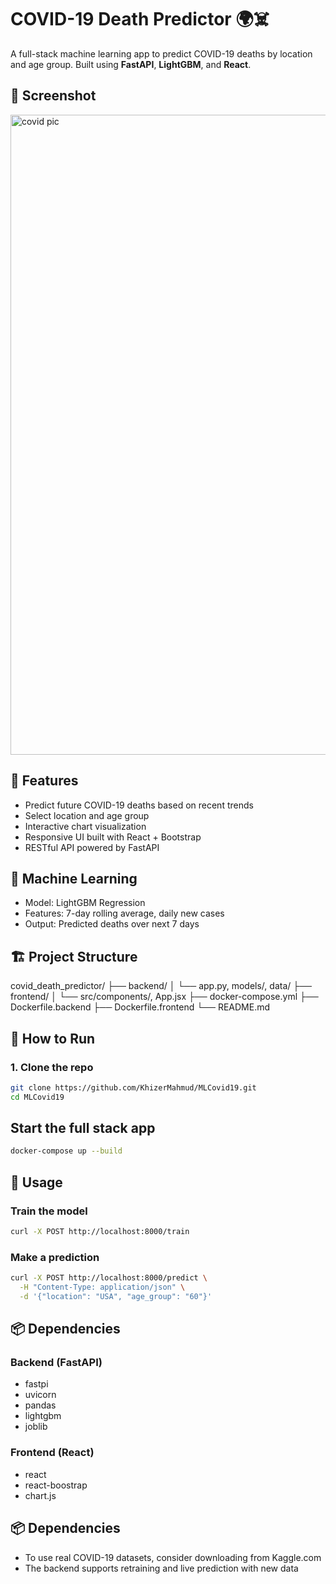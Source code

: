 # COVID-19 Death Predictor 🌍☠️

A full-stack machine learning app to predict COVID-19 deaths by location and age group. Built using **FastAPI**, **LightGBM**, and **React**.

## 📸 Screenshot

<img width="1536" height="1024" alt="covid pic" src="https://github.com/user-attachments/assets/228f750e-dfe6-45b0-8365-1271364180d6" />



## 🚀 Features

- Predict future COVID-19 deaths based on recent trends
- Select location and age group
- Interactive chart visualization
- Responsive UI built with React + Bootstrap
- RESTful API powered by FastAPI

## 🧠 Machine Learning

- Model: LightGBM Regression
- Features: 7-day rolling average, daily new cases
- Output: Predicted deaths over next 7 days

## 🏗 Project Structure

covid_death_predictor/
├── backend/
│ └── app.py, models/, data/
├── frontend/
│ └── src/components/, App.jsx
├── docker-compose.yml
├── Dockerfile.backend
├── Dockerfile.frontend
└── README.md


## 🐳 How to Run

### 1. Clone the repo

```bash
git clone https://github.com/KhizerMahmud/MLCovid19.git
cd MLCovid19
```

## Start the full stack app 

```bash
docker-compose up --build
```

## 🧪 Usage

### Train the model

```bash
curl -X POST http://localhost:8000/train
```

### Make a prediction

```bash
curl -X POST http://localhost:8000/predict \
  -H "Content-Type: application/json" \
  -d '{"location": "USA", "age_group": "60"}'
```


## 📦 Dependencies

### Backend (FastAPI)
- fastpi
- uvicorn
- pandas
- lightgbm
- joblib

### Frontend (React)
- react
- react-boostrap
- chart.js

## 📦 Dependencies
- To use real COVID-19 datasets, consider downloading from Kaggle.com
- The backend supports retraining and live prediction with new data

